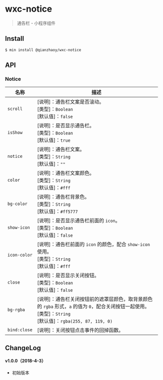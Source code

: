 # wxc-notice

> 通告栏 - 小程序组件

## Install

``` bash
$ min install @qianzhaoy/wxc-notice
```


## API

### Notice

| 名称                  | 描述                         |
|----------------------|------------------------------|
|`scroll`              | [说明]：通告栏文案是否滚动。<br>[类型]：`Boolean`<br>[默认值]：`false` <br>|
|`isShow`              | [说明]：是否显示通告栏。<br>[类型]：`Boolean`<br>[默认值]：`true` <br>|
|`notice`              | [说明]：通告栏文案。<br>[类型]：`String`<br>[默认值]：`""` <br>|
|`color`               | [说明]：通告栏文案颜色。<br>[类型]：`String`<br>[默认值]：`#fff` <br>|
|`bg-color`            | [说明]：通告栏背景色。<br>[类型]：`String`<br>[默认值]：`#ff5777` <br>|
|`show-icon`           | [说明]：是否显示通告栏前面的 `icon`。<br>[类型]：`Boolean`<br>[默认值]：`false` <br>|
|`icon-color`          | [说明]：通告栏前面的 `icon` 的颜色，配合 `show-icon` 使用。<br>[类型]：`String`<br>[默认值]：`#fff` <br>|
|`close`               | [说明]：是否显示关闭按钮。<br>[类型]：`Boolean`<br>[默认值]：`false` <br>|
|`bg-rgba`             | [说明]：通告栏关闭按钮前的遮罩层颜色，取背景颜色的 `rgba` 形式，`a` 的值为 `0`，配合关闭按钮一起使用。<br>[类型]：`String`<br>[默认值]：`rgba(255, 87, 119, 0)` <br>|
|`bind:close`          | [说明]：关闭按钮点击事件的回掉函数。         |

## ChangeLog

#### v1.0.0（2018-4-3）

- 初始版本
